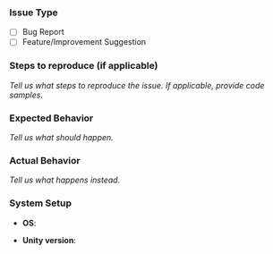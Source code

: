 ### Issue Type

- [ ] Bug Report
- [ ] Feature/Improvement Suggestion

### Steps to reproduce (if applicable)

*Tell us what steps to reproduce the issue. If applicable, provide code 
samples.*

### Expected Behavior

*Tell us what should happen.*

### Actual Behavior

*Tell us what happens instead.*

### System Setup

- **OS**: 

- **Unity version**:
